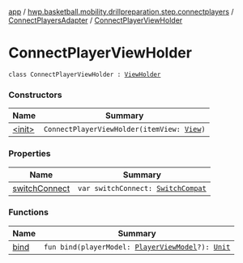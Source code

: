 [app](../../../index.md) / [hwp.basketball.mobility.drillpreparation.step.connectplayers](../../index.md) / [ConnectPlayersAdapter](../index.md) / [ConnectPlayerViewHolder](.)

# ConnectPlayerViewHolder

`class ConnectPlayerViewHolder : `[`ViewHolder`](https://developer.android.com/reference/android/support/v7/widget/RecyclerView/ViewHolder.html)

### Constructors

| Name | Summary |
|---|---|
| [&lt;init&gt;](-init-.md) | `ConnectPlayerViewHolder(itemView: `[`View`](https://developer.android.com/reference/android/view/View.html)`)` |

### Properties

| Name | Summary |
|---|---|
| [switchConnect](switch-connect.md) | `var switchConnect: `[`SwitchCompat`](https://developer.android.com/reference/android/support/v7/widget/SwitchCompat.html) |

### Functions

| Name | Summary |
|---|---|
| [bind](bind.md) | `fun bind(playerModel: `[`PlayerViewModel`](../../../hwp.basketball.mobility.entitiy.player/-player-view-model/index.md)`?): `[`Unit`](https://kotlinlang.org/api/latest/jvm/stdlib/kotlin/-unit/index.html) |
